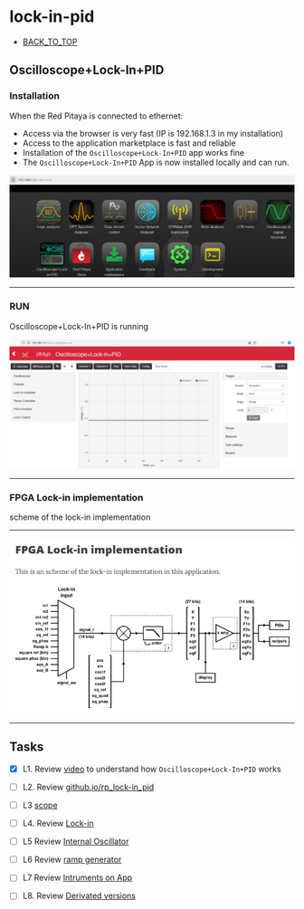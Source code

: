 # lock-in-pid

* [BACK_TO_TOP](./README.md)


## Oscilloscope+Lock-In+PID

### Installation
When the Red Pitaya is connected to ethernet:
* Access via the browser is very fast (IP is 192.168.1.3 in my installation)
* Access to the application marketplace is fast and reliable
* Installation of the `Oscilloscope+Lock-In+PID` app works fine
* The `Oscilloscope+Lock-In+PID` App is now installed locally and can run.
<p align="center">
<img
src="img/35.PNG"
width = 900
/>
</p>

----

### RUN
Oscilloscope+Lock-In+PID is running 

<p align="center">
<img
src="img/36.PNG"
width = 900
/>
</p>

----

### FPGA Lock-in implementation
scheme of the lock-in implementation

----

<p align="center">
<img
src="img/37.PNG"
width = 900
/>
</p>

----

## Tasks

- [x] L1. Review [video](https://www.youtube.com/watch?v=330eYE75MYQ) to understand how `Oscilloscope+Lock-In+PID` works
- [ ] L2. Review [github.io/rp_lock-in_pid](https://marceluda.github.io/rp_lock-in_pid/)
- [ ] L3 [scope](https://marceluda.github.io/rp_lock-in_pid/TheApp/instruments/instruments_02_scope/)
- [ ] L4. Review [Lock-in](https://marceluda.github.io/rp_lock-in_pid/TheApp/instruments/instruments_04_lock-in/)
- [ ] L5 Review [Internal Oscillator](https://marceluda.github.io/rp_lock-in_pid/TheApp/instruments/instruments_05_modulation/)
- [ ] L6 Review [ramp generator](https://marceluda.github.io/rp_lock-in_pid/TheApp/instruments/instruments_06_ramp_gen/)
- [ ] L7 Review [Intruments on App](https://marceluda.github.io/rp_lock-in_pid/TheApp/instruments/instruments_01_intro/)
- [ ] L8. Review [Derivated versions](https://marceluda.github.io/rp_lock-in_pid/Derivated/)


